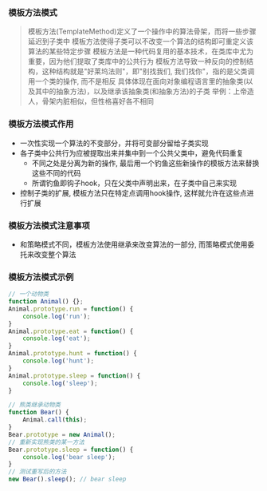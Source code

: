 ### 模板方法模式

> 模板方法(TemplateMethod)定义了一个操作中的算法骨架，而将一些步骤延迟到子类中
> 模板方法使得子类可以不改变一个算法的结构即可重定义该算法的某些特定步骤
> 模板方法是一种代码复用的基本技术，在类库中尤为重要，因为他们提取了类库中的公共行为
> 模板方法导致一种反向的控制结构，这种结构就是"好莱坞法则"，即"别找我们, 我们找你"，指的是父类调用一个类的操作, 而不是相反
> 具体体现在面向对象编程语言里的抽象类(以及其中的抽象方法)，以及继承该抽象类(和抽象方法)的子类
> 举例：上帝造人，骨架内脏相似，但性格喜好各不相同

### 模板方法模式作用

- 一次性实现一个算法的不变部分，并将可变部分留给子类实现
- 各子类中公共行为应被提取出来并集中到一个公共父类中，避免代码重复
    * 不同之处是分离为新的操作, 最后用一个钓鱼这些新操作的模板方法来替换这些不同的代码
    * 所谓钓鱼即钩子hook，只在父类中声明出来，在子类中自己来实现
- 控制子类的扩展, 模板方法只在特定点调用hook操作, 这样就允许在这些点进行扩展

### 模板方法模式注意事项

- 和策略模式不同，模板方法使用继承来改变算法的一部分, 而策略模式使用委托来改变整个算法

### 模板方法模式示例

```js
// 一个动物类
function Animal() {};
Animal.prototype.run = function() {
    console.log('run');
}
Animal.prototype.eat = function() {
    console.log('eat');
}
Animal.prototype.hunt = function() {
    console.log('hunt');
}
Animal.prototype.sleep = function() {
    console.log('sleep');
}

// 熊类继承动物类
function Bear() {
    Animal.call(this);
}
Bear.prototype = new Animal();
// 重新实现熊类的某一方法
Bear.prototype.sleep = function() {
    console.log('bear sleep');
}
// 测试重写后的方法
new Bear().sleep(); // bear sleep
```